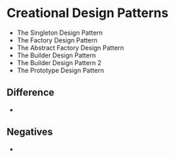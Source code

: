 # Creational Design Patterns

* The Singleton Design Pattern
* The Factory Design Pattern
* The Abstract Factory Design Pattern
* The Builder Design Pattern
* The Builder Design Pattern 2
* The Prototype Design Pattern

## Difference

*

## Negatives

*
